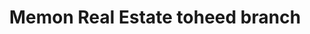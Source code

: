 ---
title: "Memon Real Estate toheed branch"
url: /karachi/memon-real-estate-toheed-branch/
shop: travel agency
---